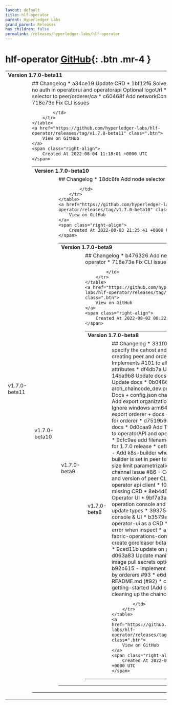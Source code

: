 ```yaml
---
layout: default
title: hlf-operator
parent: Hyperledger Labs
grand_parent: Releases
has_children: false
permalink: /releases/hyperledger-labs/hlf-operator
---
```


# hlf-operator <span class="fs-3 right-align">[GitHub](https://github.com/hyperledger-labs/hlf-operator){: .btn .mr-4 }</span>


<div>
    <table>
        <tr>
            <td colspan="2">
                <b>
                    Version 1.7.0-beta11
                </b>
            </td>
        </tr>
        <tr>
            <td>
                <span class="chip">
                    v1.7.0-beta11
                </span>
            </td>
            <td>
                ## Changelog
* a34ce19 Update CRD
* 1bf12f6 Solve issue when there's no auth in operatorui and operatorapi Optional logoUrl
* ff84ae3 Add node selector to peer/orderer/ca
* c60468f Add networkConfig to hlf operator
* 718e73e Fix CLI issues


            </td>
        </tr>
    </table>
    <a href="https://github.com/hyperledger-labs/hlf-operator/releases/tag/v1.7.0-beta11" class=".btn">
        View on GitHub
    </a>
    <span class="right-align">
        Created At 2022-08-04 11:18:01 +0000 UTC
    </span>
</div>

<div>
    <table>
        <tr>
            <td colspan="2">
                <b>
                    Version 1.7.0-beta10
                </b>
            </td>
        </tr>
        <tr>
            <td>
                <span class="chip">
                    v1.7.0-beta10
                </span>
            </td>
            <td>
                ## Changelog
* 18dc8fe Add node selector to peer/orderer/ca


            </td>
        </tr>
    </table>
    <a href="https://github.com/hyperledger-labs/hlf-operator/releases/tag/v1.7.0-beta10" class=".btn">
        View on GitHub
    </a>
    <span class="right-align">
        Created At 2022-08-03 21:25:41 +0000 UTC
    </span>
</div>

<div>
    <table>
        <tr>
            <td colspan="2">
                <b>
                    Version 1.7.0-beta9
                </b>
            </td>
        </tr>
        <tr>
            <td>
                <span class="chip">
                    v1.7.0-beta9
                </span>
            </td>
            <td>
                ## Changelog
* b476326 Add networkConfig to hlf operator
* 718e73e Fix CLI issues


            </td>
        </tr>
    </table>
    <a href="https://github.com/hyperledger-labs/hlf-operator/releases/tag/v1.7.0-beta9" class=".btn">
        View on GitHub
    </a>
    <span class="right-align">
        Created At 2022-08-02 08:22:00 +0000 UTC
    </span>
</div>

<div>
    <table>
        <tr>
            <td colspan="2">
                <b>
                    Version 1.7.0-beta8
                </b>
            </td>
        </tr>
        <tr>
            <td>
                <span class="chip">
                    v1.7.0-beta8
                </span>
            </td>
            <td>
                ## Changelog
* 331f006 Allow to specify the cahost and caport when creating peer and orderer
* 3980c91 Implements #101 to allow custom attributes
* df4db7a Update docs
* 14ba9b8 Update docs
* 69f1ba9 Update docs
* 0b0486b arch_chaincode_dev.png
* 522d556 Docs + config.json change
* a6d3f7f Add export organization
* b3a4c66 Ignore windows arm64
* a573f49 export orderer + docs + fix grpc web for orderer
* d7519b9 Adding peers docs
* 0d0caa9 Add TLSSecretName to operatorAPI and operations console
* 9cfc9ae add filenames docs needed for 1.7.0 release
* cefbd6d Issue #100 - Add k8s-builder when kubernetes builder is set in peer Issue #96  - Batch size limit parametrization when creating channel Issue #86  - Configure image and version of peer CLI
* 055f8f1 add operator api client
* f09c57b Add missing CRD
* 8eb4d6d Add HLF Operator UI
* 9bf7a3a add client for operation console and ui
* ed88ce1 update types
* 3937510 Add CRD for console & UI
* b3579e0 Add hlf-operator-ui as a CRD
* e9eda4c Fix error when inspect
* a2f0b78 Add fabric-operations-console
* 66c3889 create goreleaser beta for beta releases
* 9ced11b update on push tags
* d063a83 Update manifests
* 1f8a02e image pull secrets optional to fix tests
* b92c615 - implement #86 docs - Filter by orderers #93
* e6d4d7b Update README.md (#92)
* c98bff2 Fix getting-started (Add command for cleaning up the chaincode). (#90)


            </td>
        </tr>
    </table>
    <a href="https://github.com/hyperledger-labs/hlf-operator/releases/tag/v1.7.0-beta8" class=".btn">
        View on GitHub
    </a>
    <span class="right-align">
        Created At 2022-07-29 09:58:07 +0000 UTC
    </span>
</div>

